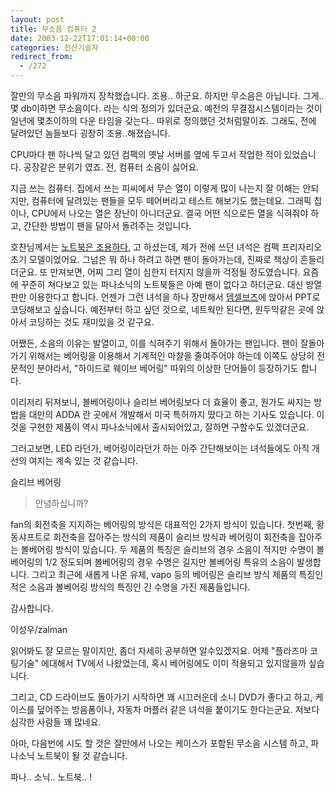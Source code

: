 ```yaml
---
layout: post
title: 무소음 컴퓨터 2
date: 2003-12-22T17:01:14+00:00
categories: 전산기술자
redirect_from:
  - /272
---
```


잘만의 무소음 파워까지 장착했습니다. 조용.. 하군요. 하지만 무소음은 아닙니다. 그게.. 몇 db이하면 무소음이다. 라는 식의 정의가 있더군요. 예전의 무결점시스템이라는 것이 일년에 몇초이하의 다운 타임을 갖는다.. 따위로 정의했던 것처럼말이죠. 그래도, 전에 달려있던 놈들보다 굉장히 조용..해졌습니다.

CPU마다 팬 하나씩 달고 있던 컴팩의 옛날 서버를 옆에 두고서 작업한 적이 있었습니다. 공장같은 분위기 였죠. 전, 컴퓨터 소음이 싫어요.

지금 쓰는 컴퓨터. 집에서 쓰는 피씨에서 무슨 열이 이렇게 많이 나는지 잘 이해는 안되지만, 컴퓨터에 달려있는 팬들을 모두 떼어버리고 테스트 해보기도 했는데요. 그래픽 칩이나, CPU에서 나오는 열은 장난이 아니더군요. 결국 어떤 식으로든 열을 식혀줘야 하고, 간단한 방법이 팬을 달아서 돌려주는 것입니다.

호찬님께서는 <a href="http://jinto.pe.kr/logs/archives/000424.html#comments" target="aa">노트북은 조용하다</a>, 고 하셨는데, 제가 전에 쓰던 녀석은 컴팩 프리자리오 초기 모델이었어요. 그넘은 뭐 하나 하려고 하면 팬이 돌아가는데, 진짜로 책상이 흔들리더군요. 또 만져보면, 어찌 그리 열이 심한지 터지지 않을까 걱정될 정도였습니다. 요즘에 꾸준히 쳐다보고 있는 파나소닉의 노트북들은 아예 팬이 없다고 하더군요. 대신 방열판만 이용한다고 합니다. 언젠가 그런 녀석을 하나 장만해서 <a href="/243" target="aa">뎀셀브즈</a>에 앉아서 PPT로 코딩해보고 싶습니다. 예전부터 하고 싶던 것으로, 네트웍만 된다면, 원두막같은 곳에 앉아서 코딩하는 것도 재미있을 것 같구요.

어쨌든, 소음의 이유는 발열이고, 이를 식혀주기 위해서 돌아가는 팬입니다. 팬이 잘돌아가기 위해서는 베어링을 이용해서 기계적인 마찰을 줄여주어야 하는데 이쪽도 상당히 전문적인 분야라서, "하이드로 웨이브 베어링" 따위의 이상한 단어들이 등장하기도 합니다.

이리저리 뒤져보니, 볼베어링이나 슬리브 베어링보다 더 효율이 좋고, 원가도 싸지는 방법을 대만의 ADDA 란 곳에서 개발해서 미국 특허까지 땄다고 하는 기사도 있습니다. 이것을 구현한 제품이 역시 파나소닉에서 출시되어있고, 잘하면 구할수도 있겠더군요.

그러고보면, LED 라던가, 베어링이라던가 하는 아주 간단해보이는 녀석들에도 아직 개선의 여지는 계속 있는 것 같습니다.

슬리브 베어링

> 안녕하십니까?

fan의 회전축을 지지하는 베어링의 방식은 대표적인 2가지 방식이 있습니다. 첫번째, 황동샤프트로 회전축을 잡아주는 방식의 제품이 슬리브 방식과 베어링이 회전축을 잡아주는 볼베어링 방식이 있습니다. 두 제품의 특징은 슬리브의 경우 소음이 적지만 수명이 볼베어링의 1/2 정도되며 볼베어링의 경우 수명은 길지만 볼베어링 특유의 소음이 발생합니다. 그리고 최근에 새롭게 나온 유체, vapo 등의 베어링은 슬리브 방식 제품의 특징인 적은 소음과 볼베어링 방식의 특징인 긴 수명을 가진 제품들입니다.

감사합니다.

이성우/zalman

읽어봐도 잘 모르는 말이지만, 좀더 자세히 공부하면 알수있겠지요. 어제 "플라즈마 코팅기술" 에대해서 TV에서 나왔었는데, 혹시 베어링에도 이미 적용되고 있지않을까 싶습니다.

그리고, CD 드라이브도 돌아가기 시작하면 꽤 시끄러운데 소니 DVD가 좋다고 하고, 케이스를 덮어주는 방음폼이나, 자동차 머플러 같은 녀석을 붙이기도 한다는군요. 저보다 심각한 사람들 꽤 많네요.

아마, 다음번에 시도 할 것은 잘만에서 나오는 케이스가 포함된 무소음 시스템 하고, 파나소닉 노트북이 될 것 같습니다.

파나.. 소닉.. 노트북.. !
